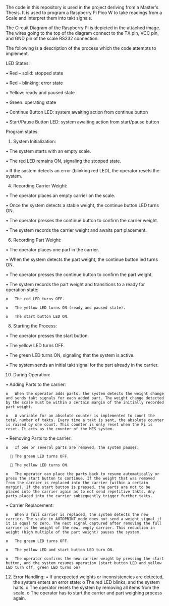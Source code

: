 The code in this repository is used in the project deriving from a Master's Thesis. 
It is used to program a Raspberry Pi Pico W to take readings from a Scale and interpret them into takt signals. 

The Circuit Diagram of the Raspberry Pi is depicted in the attached image. 
The wires going to the top of the diagram connect to the TX pin, VCC pin, and GND pin of the scale RS232 connection.

The following is a description of the process which the code attempts to implement.

LED States: 

  •	Red – solid: stopped state
  
  •	Red – blinking: error state
  
  •	Yellow: ready and paused state
  
  •	Green: operating state
  
  •	Continue Button LED: system awaiting action from continue button
  
  •	Start/Pause Button LED: system awaiting action from start/pause button
  
Program states: 
1.	System Initialization:

  •	The system starts with an empty scale.

  •	The red LED remains ON, signaling the stopped state.
  
  •	If the system detects an error (blinking red LED), the operator resets the system.
  
4.	Recording Carrier Weight:

  •	The operator places an empty carrier on the scale.
  
  •	Once the system detects a stable weight, the continue button LED turns ON.
  
  •	The operator presses the continue button to confirm the carrier weight.
  
  •	The system records the carrier weight and awaits part placement.

6.	Recording Part Weight:

  •	The operator places one part in the carrier.

  •	When the system detects the part weight, the continue button led turns ON.
  
  •	The operator presses the continue button to confirm the part weight.
  
  •	The system records the part weight and transitions to a ready for operation state:
  
    o	The red LED turns OFF.
    
    o	The yellow LED turns ON (ready and paused state).
    
    o	The start button LED ON.
    
8.	Starting the Process:

  •	The operator presses the start button.
  
  •	The yellow LED turns OFF.
  
  •	The green LED turns ON, signaling that the system is active.
  
  •	The system sends an initial takt signal for the part already in the carrier.
  
10.	During Operation:

  •	Adding Parts to the carrier:
  
    o	When the operator adds parts, the system detects the weight change and sends takt signals for each added part. The weight change detected by the scale must be within a certain margin of the initially recorded part weight.
    
    o	A variable for an absolute counter is implemented to count the total number of takts. Every time a takt is sent, the absolute counter is raised by one count. This counter is only reset when the Pi is reset. It acts as the counter of the MES system. 
    
  •	Removing Parts to the carrier:
  
    o	If one or several parts are removed, the system pauses:
    
      	The green LED turns OFF.
      
      	The yellow LED turns ON.
      
    o	The operator can place the parts back to resume automatically or press the start button to continue. If the weight that was removed from the carrier is replaced into the carrier (within a certain margin). If the start button is pressed, the parts are not to be placed into the carrier again as to not send repetitive takts. Any parts placed into the carrier subsequently trigger further takts. 
    
  •	Carrier Replacement:
  
    o	When a full carrier is replaced, the system detects the new carrier. The scale in AUTOPRINT mode does not send a weight signal if it is equal to zero. The next signal captured after removing the full carrier is the weight of the new, empty carrier. This reduction in weight (high multiple of the part weight) pauses the system.
    
    o	The green LED turns OFF.
    
    o	The yellow LED and start button LED turn ON.
    
    o	The operator confirms the new carrier weight by pressing the start button, and the system resumes operation (start button LED and yellow LED turn off, green LED turns on)
12.	Error Handling:
  •	If unexpected weights or inconsistencies are detected, the system enters an error state:
    o	The red LED blinks, and the system halts.
    o	The operator resets the system by removing all items from the scale.
    o	The operator has to start the carrier and part weighing process again. 

